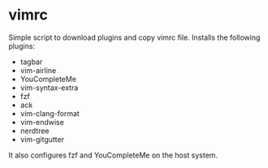 # vimrc
Simple script to download plugins and copy vimrc file. 
Installs the following plugins:
- tagbar
- vim-airline
- YouCompleteMe
- vim-syntax-extra
- fzf
- ack
- vim-clang-format
- vim-endwise
- nerdtree
- vim-gitgutter


It also configures fzf and YouCompleteMe on the host system. 
